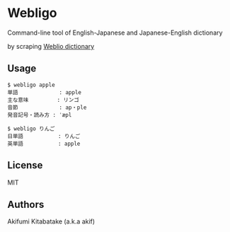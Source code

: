 # Webligo

Command-line tool of English-Japanese and Japanese-English dictionary

by scraping [Weblio dictionary](https://ejje.weblio.jp)

## Usage

    $ webligo apple
    単語             : apple
    主な意味         : リンゴ
    音節             : ap・ple
    発音記号・読み方 : ˈæpl

    $ webligo りんご
    日単語           : りんご
    英単語           : apple

## License

MIT

## Authors

Akifumi Kitabatake (a.k.a akif)
